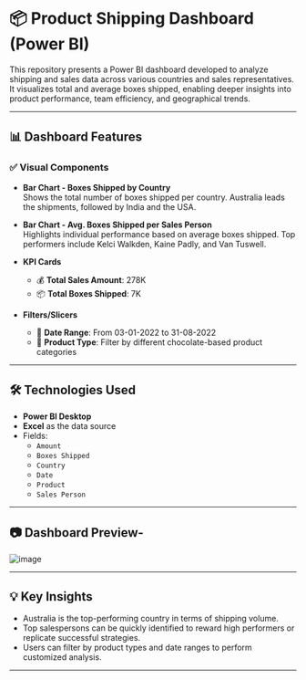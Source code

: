 # 📦 Product Shipping Dashboard (Power BI)

This repository presents a Power BI dashboard developed to analyze shipping and sales data across various countries and sales representatives. It visualizes total and average boxes shipped, enabling deeper insights into product performance, team efficiency, and geographical trends.

---

## 📊 Dashboard Features

### ✅ Visual Components
- **Bar Chart - Boxes Shipped by Country**  
  Shows the total number of boxes shipped per country. Australia leads the shipments, followed by India and the USA.

- **Bar Chart - Avg. Boxes Shipped per Sales Person**  
  Highlights individual performance based on average boxes shipped. Top performers include Kelci Walkden, Kaine Padly, and Van Tuswell.

- **KPI Cards**
  - 💰 **Total Sales Amount**: 278K
  - 📦 **Total Boxes Shipped**: 7K

- **Filters/Slicers**
  - 📅 **Date Range**: From 03-01-2022 to 31-08-2022
  - 🍫 **Product Type**: Filter by different chocolate-based product categories

---

## 🛠️ Technologies Used

- **Power BI Desktop**
- **Excel** as the data source
- Fields:
  - `Amount`
  - `Boxes Shipped`
  - `Country`
  - `Date`
  - `Product`
  - `Sales Person`
---
## 📷 Dashboard Preview-
![image](https://github.com/user-attachments/assets/7b0e8b4a-a7a3-4916-8854-2139962d9ec9)

---


## 💡 Key Insights

- Australia is the top-performing country in terms of shipping volume.
- Top salespersons can be quickly identified to reward high performers or replicate successful strategies.
- Users can filter by product types and date ranges to perform customized analysis.

---



